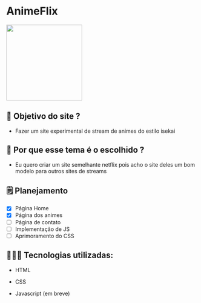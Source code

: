 # AnimeFlix

<img src="https://i.imgur.com/33YZKXl.jpg" alt="" width="200"/>

## 💭 Objetivo do site ?
 
 * Fazer um site experimental de stream de animes do estilo isekai

## 🧐 Por que esse tema é o escolhido ? 
 
 * Eu quero criar um site semelhante netflix pois acho o site deles um bom modelo para outros sites de streams
 
## 🗒️ Planejamento

- [x] Página Home
- [x] Página dos animes
- [ ] Página de contato
- [ ] Implementação de JS
- [ ] Aprimoramento do CSS

## 👨🏻‍💻 Tecnologias utilizadas: 

* HTML 

* CSS 

* Javascript (em breve)
